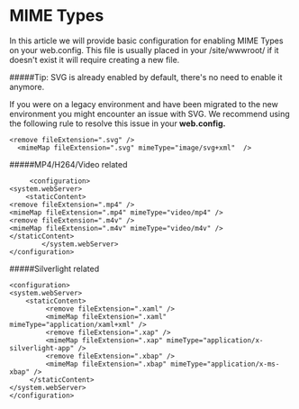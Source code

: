 #  MIME Types



In this article we will provide basic configuration for enabling MIME Types on your web.config. This file is usually placed in your /site/wwwroot/ if it doesn't exist it will require creating a new file.

#####Tip: SVG is already enabled by default, there's no need to enable it anymore.



If you were on a legacy environment and have been migrated to the new environment you might encounter an issue with SVG. We recommend using the following rule to resolve this issue in your **web.config.**


    <remove fileExtension=".svg" />
      <mimeMap fileExtension=".svg" mimeType="image/svg+xml"  />

#####MP4/H264/Video related
    
         <configuration>
    <system.webServer>
    	<staticContent>
    <remove fileExtension=".mp4" />
    <mimeMap fileExtension=".mp4" mimeType="video/mp4" />
    <remove fileExtension=".m4v" />
    <mimeMap fileExtension=".m4v" mimeType="video/m4v" />
    </staticContent>
    		</system.webServer>
    </configuration>

#####Silverlight related

    <configuration>
    <system.webServer>
        <staticContent>
			 <remove fileExtension=".xaml" /> 
             <mimeMap fileExtension=".xaml" mimeType="application/xaml+xml" />
			 <remove fileExtension=".xap" />
             <mimeMap fileExtension=".xap" mimeType="application/x-silverlight-app" />
			 <remove fileExtension=".xbap" />
             <mimeMap fileExtension=".xbap" mimeType="application/x-ms-xbap" />
         </staticContent>
    </system.webServer>
    </configuration> 